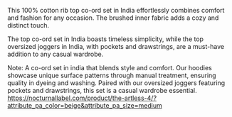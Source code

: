 This 100% cotton rib top co-ord set in India effortlessly combines comfort and fashion for any occasion. The brushed inner fabric adds a cozy and distinct touch. 

The top co-ord set in India boasts timeless simplicity, while the top oversized joggers in India, with pockets and drawstrings, are a must-have addition to any casual wardrobe. 

Note: 
A co-ord set in india that blends style and comfort. Our hoodies showcase unique surface patterns through manual treatment, ensuring quality in dyeing and washing. Paired with our oversized joggers featuring pockets and drawstrings, this set is a casual wardrobe essential.
https://nocturnallabel.com/product/the-artless-4/?attribute_pa_color=beige&attribute_pa_size=medium

